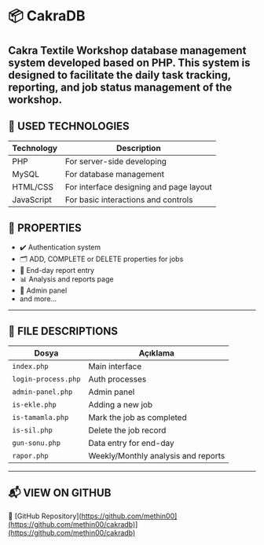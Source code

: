 # 📦 CakraDB

Cakra Textile Workshop database management system developed based on PHP. This system is designed to facilitate the daily task tracking, reporting, and job status management of the workshop.
---

## 🧰 USED TECHNOLOGIES

| Technology | Description |
|-----------|----------|
| PHP       | For server-side developing |
| MySQL     | For database management |
| HTML/CSS  | For interface designing and page layout |
| JavaScript | For basic interactions and controls |

## 🧩 PROPERTIES

- ✔️ Authentication system
- 🗂 ADD, COMPLETE or DELETE properties for jobs
- 📅 End-day report entry
- 📊 Analysis and reports page
- 👤 Admin panel
- and more...

---

## 📁 FILE DESCRIPTIONS

| Dosya               | Açıklama                                      |
|---------------------|-----------------------------------------------|
| `index.php`         | Main interface                                |
| `login-process.php` | Auth processes                                |
| `admin-panel.php`   | Admin panel                                   |
| `is-ekle.php`       | Adding a new job                              |
| `is-tamamla.php`    | Mark the job as completed                     |
| `is-sil.php`        | Delete the job record                         |
| `gun-sonu.php`      | Data entry for end-day                        |
| `rapor.php`         | Weekly/Monthly analysis and reports           |

---

## 📬 VIEW ON GITHUB

🔗 [GitHub Repository](https://github.com/methin00](https://github.com/methin00/cakradb)](https://github.com/methin00/cakradb)  

